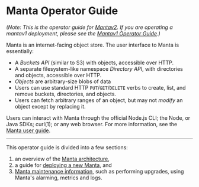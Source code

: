 # Manta Operator Guide

*(Note: This is the operator guide for
[Mantav2](https://github.com/joyent/manta/blob/master/docs/mantav2.md). If you
are operating a mantav1 deployment, please see the [Mantav1 Operator
Guide](https://github.com/joyent/manta/blob/mantav1/docs/operator-guide.md).)*

Manta is an internet-facing object store. The user interface to Manta is
essentially:

* A *Buckets API* (similar to S3) with objects, accessible over HTTP.
* A separate filesystem-like namespace *Directory API*, with directories and
  objects, accessible over HTTP.
* *Objects* are arbitrary-size blobs of data
* Users can use standard HTTP `PUT`/`GET`/`DELETE` verbs to create, list, and
  remove buckets, directories, and objects.
* Users can fetch arbitrary ranges of an object, but may not *modify* an object
  except by replacing it.

Users can interact with Manta through the official Node.js CLI; the Node, or
Java SDKs; curl(1); or any web browser. For more information, see the [Manta
user guide](../user-guide).

* * *

This operator guide is divided into a few sections:

1. an overview of the [Manta architecture](./architecture.md),
2. a guide for [deploying a new Manta](./deployment.md), and
3. [Manta maintenance information](./maintenance.md), such as performing
   upgrades, using Manta's alarming, metrics and logs.
